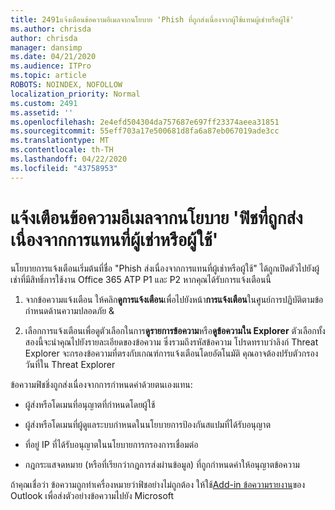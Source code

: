 ```yaml
---
title: 2491แจ้งเตือนข้อความอีเมลจากนโยบาย 'Phish ที่ถูกส่งเนื่องจากผู้ใช้แทนผู้เช่าหรือผู้ใช้'
ms.author: chrisda
author: chrisda
manager: dansimp
ms.date: 04/21/2020
ms.audience: ITPro
ms.topic: article
ROBOTS: NOINDEX, NOFOLLOW
localization_priority: Normal
ms.custom: 2491
ms.assetid: ''
ms.openlocfilehash: 2e4efd504304da757687e697ff23374aeea31851
ms.sourcegitcommit: 55eff703a17e500681d8fa6a87eb067019ade3cc
ms.translationtype: MT
ms.contentlocale: th-TH
ms.lasthandoff: 04/22/2020
ms.locfileid: "43758953"
---
```

# <a name="alert-email-messages-from-the-phish-delivered-due-to-tenant-or-user-override-policy"></a>แจ้งเตือนข้อความอีเมลจากนโยบาย 'ฟิชที่ถูกส่งเนื่องจากการแทนที่ผู้เช่าหรือผู้ใช้'

นโยบายการแจ้งเตือนเริ่มต้นที่ชื่อ "Phish ส่งเนื่องจากการแทนที่ผู้เช่าหรือผู้ใช้" ได้ถูกเปิดตัวไปยังผู้เช่าที่มีสิทธิ์การใช้งาน Office 365 ATP P1 และ P2 หากคุณได้รับการแจ้งเตือนนี้

1. จากข้อความแจ้งเตือน ให้คลิก**ดูการแจ้งเตือน**เพื่อไปยังหน้า**การแจ้งเตือน**ในศูนย์การปฏิบัติตามข้อกําหนดด้านความปลอดภัย &

2. เลือกการแจ้งเตือนเพื่อดูตัวเลือกในการ**ดูรายการข้อความ**หรือ**ดูข้อความใน Explorer** ตัวเลือกทั้งสองนี้จะนําคุณไปยังรายละเอียดของข้อความ ซึ่งรวมถึงรหัสข้อความ โปรดทราบว่าลิงก์ Threat Explorer จะกรองข้อความที่ตรงกับเกณฑ์การแจ้งเตือนโดยอัตโนมัติ คุณอาจต้องปรับตัวกรองวันที่ใน Threat Explorer

ข้อความฟิชชิ่งถูกส่งเนื่องจากการกําหนดค่าด้วยตนเองแทน:

- ผู้ส่งหรือโดเมนที่อนุญาตที่กําหนดโดยผู้ใช้

- ผู้ส่งหรือโดเมนที่ผู้ดูแลระบบกําหนดในนโยบายการป้องกันสแปมที่ได้รับอนุญาต

- ที่อยู่ IP ที่ได้รับอนุญาตในนโยบายการกรองการเชื่อมต่อ

- กฎกระแสจดหมาย (หรือที่เรียกว่ากฎการส่งผ่านข้อมูล) ที่ถูกกําหนดค่าให้อนุญาตข้อความ

ถ้าคุณเชื่อว่า ข้อความถูกทําเครื่องหมายว่าฟิชอย่างไม่ถูกต้อง ให้ใช้[Add-in ข้อความรายงาน](https://support.office.com/article/b5caa9f1-cdf3-4443-af8c-ff724ea719d2)ของ Outlook เพื่อส่งตัวอย่างข้อความไปยัง Microsoft

